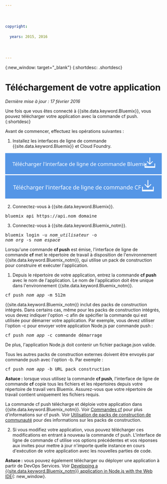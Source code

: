 ```yaml
---

 

copyright:

  years: 2015, 2016

 

---
```


{:new_window: target="_blank"}
{:shortdesc: .shortdesc}

# Téléchargement de votre application
*Dernière mise à jour : 17 février 2016*

Une fois que vous êtes connecté à {{site.data.keyword.Bluemix}}, vous pouvez télécharger votre application avec la commande cf push.
{:shortdesc}

Avant de commencer, effectuez les opérations suivantes :
  1. Installez les interfaces de ligne de commande {{site.data.keyword.Bluemix}} et Cloud Foundry.

  <a class="xref" href="http://clis.ng.bluemix.net/ui/home.html" target="_blank" title="(Ouverture dans un nouvel onglet ou une nouvelle fenêtre)"><img class="image" src="images/btn_bx_commandline.svg" alt="Télécharger l'interface de ligne de commande {{site.data.keyword.Bluemix}}" /> </a> <a class="xref" href="https://github.com/cloudfoundry/cli/releases" target="_blank" title="(Ouverture dans un nouvel onglet ou une nouvelle fenêtre)"><img class="image" src="images/btn_cf_commandline.svg" alt="Télécharger l'interface de ligne de commande Cloud Foundry" /> </a> 

  2. Connectez-vous à {{site.data.keyword.Bluemix}}.

  <pre class="pre">bluemix api https://api.<span class="keyword" data-hd-keyref="DomainName">nom_domaine</span></pre>
  
  3. Connectez-vous à {{site.data.keyword.Bluemix_notm}}.

  <pre class="pre">bluemix login -u <var class="keyword varname" data-hd-keyref="user_ID">nom_utilisateur</var> -o
<var class="keyword varname" data-hd-keyref="org_name">nom_org</var> -s <var class="keyword varname" data-hd-keyref="space_name">nom_espace</var></pre>

Lorsqu'une commande **cf push** est émise, l'interface de ligne de commande **cf** met le répertoire de travail à disposition de l'environnement {{site.data.keyword.Bluemix_notm}}, qui utilise un pack de construction pour construire et exécuter l'application.

  1. Depuis le répertoire de votre application, entrez la commande **cf push** avec le nom de l'application. Le nom de l'application doit
être unique dans l'environnement {{site.data.keyword.Bluemix_notm}}.
  
  <pre class="pre">cf push <var class="keyword varname" data-hd-keyref="app_name">nom_app</var> -m 512m</pre>
  
  {{site.data.keyword.Bluemix_notm}} inclut des packs de construction intégrés. Dans certains cas, même pour les packs de construction
intégrés, vous devez indiquer l'option -c afin de spécifier la commande qui est utilisée pour démarrer votre application. Par exemple, vous devez utiliser l'option -c pour envoyer votre application Node.js par commande push :
  
  <pre class="pre">cf push <var class="keyword varname" data-hd-keyref="app_name">nom_app</var> -c commande_démarrage</pre>
  
  De plus, l'application Node.js doit contenir un fichier package.json valide.

  Tous les autres packs de construction externes doivent être envoyés par commande push avec l'option -b. Par exemple :

  <pre class="pre">cf push <var class="keyword varname" data-hd-keyref="app_name">nom_app</var> -b URL_pack_construction</pre>
  
  **Astuce :** lorsque vous utilisez la commande **cf push**, l'interface de ligne de commande
**cf** copie tous les fichiers et les répertoires depuis votre répertoire de travail vers Bluemix. Assurez-vous que votre répertoire de travail contient uniquement les fichiers requis.

  La commande cf push télécharge et déploie votre application dans {{site.data.keyword.Bluemix_notm}}. Voir
[Commandes cf](../cli/reference/cfcommands/index.html) pour plus d'informations sur cf push. Voir
[Utilisation de packs de construction de communauté](../cfapps/byob.html) pour des informations sur les packs de construction.

  2. Si vous modifiez votre application, vous pouvez télécharger ces modifications en entrant à nouveau la commande cf push. L'interface de ligne de
commande cf utilise vos options précédentes et vos réponses aux invites pour mettre à jour n'importe quelle instance en cours d'exécution de votre application avec
les nouvelles parties de code.

**Astuce :** vous pouvez également télécharger ou déployer une application à partir de DevOps Services. Voir [Developing a {{site.data.keyword.Bluemix_notm}} application in Node.js with the Web IDE](https://hub.jazz.net/tutorials/devopsweb/){: new_window}.
